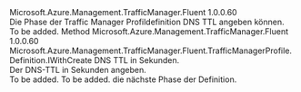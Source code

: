 <Type Name="IWithTtl" FullName="Microsoft.Azure.Management.TrafficManager.Fluent.TrafficManagerProfile.Definition.IWithTtl">
  <TypeSignature Language="C#" Value="public interface IWithTtl" />
  <TypeSignature Language="ILAsm" Value=".class public interface auto ansi abstract IWithTtl" />
  <TypeSignature Language="DocId" Value="T:Microsoft.Azure.Management.TrafficManager.Fluent.TrafficManagerProfile.Definition.IWithTtl" />
  <TypeSignature Language="VB.NET" Value="Public Interface IWithTtl" />
  <TypeSignature Language="F#" Value="type IWithTtl = interface" />
  <AssemblyInfo>
    <AssemblyName>Microsoft.Azure.Management.TrafficManager.Fluent</AssemblyName>
    <AssemblyVersion>1.0.0.60</AssemblyVersion>
  </AssemblyInfo>
  <Interfaces />
  <Docs>
    <summary>
            Die Phase der Traffic Manager Profildefinition DNS TTL angeben können.
            </summary>
    <remarks>To be added.</remarks>
  </Docs>
  <Members>
    <Member MemberName="WithTimeToLive">
      <MemberSignature Language="C#" Value="public Microsoft.Azure.Management.TrafficManager.Fluent.TrafficManagerProfile.Definition.IWithCreate WithTimeToLive (int ttlInSeconds);" />
      <MemberSignature Language="ILAsm" Value=".method public hidebysig newslot virtual instance class Microsoft.Azure.Management.TrafficManager.Fluent.TrafficManagerProfile.Definition.IWithCreate WithTimeToLive(int32 ttlInSeconds) cil managed" />
      <MemberSignature Language="DocId" Value="M:Microsoft.Azure.Management.TrafficManager.Fluent.TrafficManagerProfile.Definition.IWithTtl.WithTimeToLive(System.Int32)" />
      <MemberSignature Language="VB.NET" Value="Public Function WithTimeToLive (ttlInSeconds As Integer) As IWithCreate" />
      <MemberSignature Language="F#" Value="abstract member WithTimeToLive : int -&gt; Microsoft.Azure.Management.TrafficManager.Fluent.TrafficManagerProfile.Definition.IWithCreate" Usage="iWithTtl.WithTimeToLive ttlInSeconds" />
      <MemberType>Method</MemberType>
      <AssemblyInfo>
        <AssemblyName>Microsoft.Azure.Management.TrafficManager.Fluent</AssemblyName>
        <AssemblyVersion>1.0.0.60</AssemblyVersion>
      </AssemblyInfo>
      <ReturnValue>
        <ReturnType>Microsoft.Azure.Management.TrafficManager.Fluent.TrafficManagerProfile.Definition.IWithCreate</ReturnType>
      </ReturnValue>
      <Parameters>
        <Parameter Name="ttlInSeconds" Type="System.Int32" />
      </Parameters>
      <Docs>
        <param name="ttlInSeconds">DNS TTL in Sekunden.</param>
        <summary>
            Der DNS-TTL in Sekunden angeben.
            </summary>
        <returns>To be added.</returns>
        <remarks>To be added.</remarks>
        <return>die nächste Phase der Definition.</return>
      </Docs>
    </Member>
  </Members>
</Type>